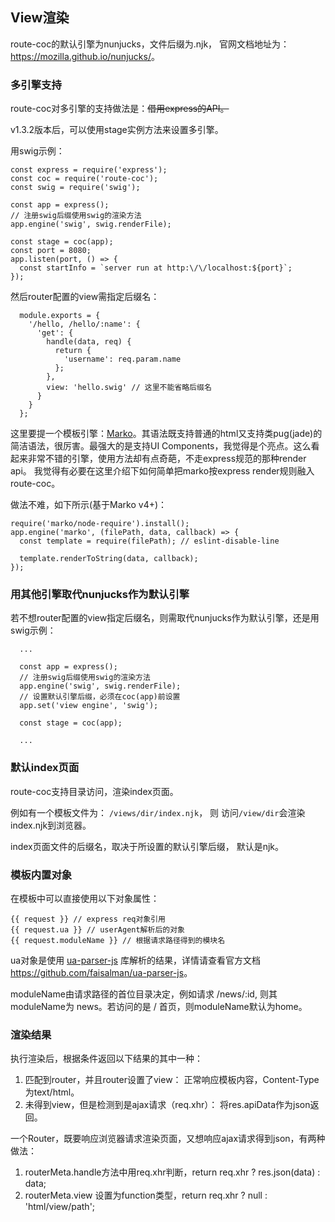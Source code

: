 ## View渲染

route-coc的默认引擎为nunjucks，文件后缀为.njk， 官网文档地址为：<https://mozilla.github.io/nunjucks/>。

### 多引擎支持

route-coc对多引擎的支持做法是：~~借用express的API。~~

v1.3.2版本后，可以使用stage实例方法来设置多引擎。

用swig示例：
  ```
  const express = require('express');
  const coc = require('route-coc');
  const swig = require('swig');

  const app = express();
  // 注册swig后缀使用swig的渲染方法
  app.engine('swig', swig.renderFile);
  
  const stage = coc(app);
  const port = 8080;
  app.listen(port, () => {
    const startInfo = `server run at http:\/\/localhost:${port}`;
  });
  ```
  
然后router配置的view需指定后缀名：
```
  module.exports = {
    '/hello, /hello/:name': {
      'get': {
        handle(data, req) {
          return {
            'username': req.param.name
          };
        },
        view: 'hello.swig' // 这里不能省略后缀名
      }
    }
  };
```

这里要提一个模板引擎：[Marko](http://markojs.com/)。其语法既支持普通的html又支持类pug(jade)的简洁语法，很厉害。最强大的是支持UI Components，我觉得是个亮点。这么看起来非常不错的引擎，使用方法却有点奇葩，不走express规范的那种render api。
我觉得有必要在这里介绍下如何简单把marko按express render规则融入route-coc。

做法不难，如下所示(基于Marko v4+)：

```
require('marko/node-require').install();
app.engine('marko', (filePath, data, callback) => {
  const template = require(filePath); // eslint-disable-line

  template.renderToString(data, callback);
});
```

### 用其他引擎取代nunjucks作为默认引擎

若不想router配置的view指定后缀名，则需取代nunjucks作为默认引擎，还是用swig示例：
```
  ...
  
  const app = express();
  // 注册swig后缀使用swig的渲染方法
  app.engine('swig', swig.renderFile);
  // 设置默认引擎后缀，必须在coc(app)前设置
  app.set('view engine', 'swig');
  
  const stage = coc(app);
  
  ...
```

### 默认index页面

route-coc支持目录访问，渲染index页面。

例如有一个模板文件为： `/views/dir/index.njk`， 则 访问`/view/dir`会渲染index.njk到浏览器。

index页面文件的后缀名，取决于所设置的默认引擎后缀， 默认是njk。

### 模板内置对象
在模板中可以直接使用以下对象属性：

```
{{ request }} // express req对象引用
{{ request.ua }} // userAgent解析后的对象
{{ request.moduleName }} // 根据请求路径得到的模块名
```

ua对象是使用 [ua-parser-js](https://github.com/faisalman/ua-parser-js) 库解析的结果，详情请查看官方文档<https://github.com/faisalman/ua-parser-js>。

moduleName由请求路径的首位目录决定，例如请求 /news/:id, 则其moduleName为 news。若访问的是 / 首页，则moduleName默认为home。

### 渲染结果

执行渲染后，根据条件返回以下结果的其中一种：

1. 匹配到router，并且router设置了view： 正常响应模板内容，Content-Type为text/html。
2. 未得到view，但是检测到是ajax请求（req.xhr）： 将res.apiData作为json返回。

一个Router，既要响应浏览器请求渲染页面，又想响应ajax请求得到json，有两种做法：

1. routerMeta.handle方法中用req.xhr判断，return req.xhr ? res.json(data) : data;
2. routerMeta.view 设置为function类型，return req.xhr ? null : 'html/view/path';